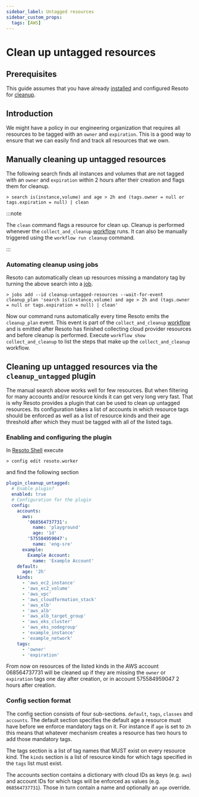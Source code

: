 ```yaml
---
sidebar_label: Untagged resources
sidebar_custom_props:
  tags: [AWS]
---
```


# Clean up untagged resources

## Prerequisites

This guide assumes that you have already [installed](../../getting-started/installation/index.md) and configured Resoto for [cleanup](../../concepts/cleanup.md).

## Introduction

We might have a policy in our engineering organization that requires all resources to be tagged with an `owner` and `expiration`. This is a good way to ensure that we can easily find and track all resources that we own.

## Manually cleaning up untagged resources

The following search finds all instances and volumes that are not tagged with an `owner` and `expiration` within 2 hours after their creation and flags them for cleanup.

```
> search is(instance,volume) and age > 2h and (tags.owner = null or tags.expiration = null) | clean
```

:::note

The `clean` command flags a resource for clean up. Cleanup is performed whenever the `collect_and_cleanup` [workflow](../../concepts/automation/workflow.md) runs. It can also be manually triggered using the `workflow run cleanup` command.

:::

### Automating cleanup using jobs

Resoto can automatically clean up resources missing a mandatory tag by turning the above search into a [job](../../concepts/automation/job.md).

```
> jobs add --id cleanup-untagged-resources --wait-for-event cleanup_plan 'search is(instance,volume) and age > 2h and (tags.owner = null or tags.expiration = null) | clean'
```

Now our command runs automatically every time Resoto emits the `cleanup_plan` event. This event is part of the `collect_and_cleanup` [workflow](../../concepts/automation/workflow.md) and is emitted after Resoto has finished collecting cloud provider resources and before cleanup is performed. Execute `workflow show collect_and_cleanup` to list the steps that make up the `collect_and_cleanup` workflow.

## Cleaning up untagged resources via the `cleanup_untagged` plugin

The manual search above works well for few resources. But when filtering for many accounts and/or resource kinds it can get very long very fast. That is why Resoto provides a plugin that can be used to clean up untagged resources. Its configuration takes a list of accounts in which resource tags should be enforced as well as a list of resource kinds and their age threshold after which they must be tagged with all of the listed tags.

### Enabling and configuring the plugin

In [Resoto Shell](../../concepts/components/shell.md) execute

```
> config edit resoto.worker
```

and find the following section

```yaml
plugin_cleanup_untagged:
  # Enable plugin?
  enabled: true
  # Configuration for the plugin
  config:
    accounts:
      aws:
        '068564737731':
          name: 'playground'
          age: '1d'
        '575584959047':
          name: 'eng-sre'
      example:
        Example Account:
          name: 'Example Account'
    default:
      age: '2h'
    kinds:
      - 'aws_ec2_instance'
      - 'aws_ec2_volume'
      - 'aws_vpc'
      - 'aws_cloudformation_stack'
      - 'aws_elb'
      - 'aws_alb'
      - 'aws_alb_target_group'
      - 'aws_eks_cluster'
      - 'aws_eks_nodegroup'
      - 'example_instance'
      - 'example_network'
    tags:
      - 'owner'
      - 'expiration'
```

From now on resources of the listed kinds in the AWS account 068564737731 will be cleaned up if they are missing the `owner` or `expiration` tags one day after creation, or in account 575584959047 2 hours after creation.

### Config section format

The config section consists of four sub-sections. `default`, `tags`, `classes` and `accounts`. The default section specifies the default age a resource must have before we enforce mandatory tags on it. For instance if `age` is set to `2h` this means that whatever mechanism creates a resource has two hours to add those mandatory tags.

The tags section is a list of tag names that MUST exist on every resource kind. The `kinds` section is a list of resource kinds for which tags specified in the `tags` list must exist.

The accounts section contains a dictionary with cloud IDs as keys (e.g. `aws`) and account IDs for which tags will be enforced as values (e.g. `068564737731`). Those in turn contain a name and optionally an `age` override.
